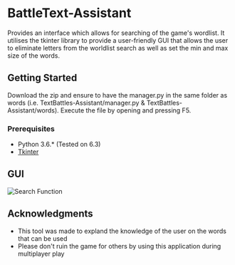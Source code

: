 # BattleText-Assistant

Provides an interface which allows for searching of the game's wordlist. It utilises the tkinter library to provide a user-friendly GUI that allows the user to eliminate letters from the worldlist search as well as set the min and max size of the words.

## Getting Started

Download the zip and ensure to have the manager.py in the same folder as words 
(i.e. TextBattles-Assistant/manager.py & TextBattles-Assistant/words). Execute the file by opening and pressing F5.

### Prerequisites

* Python 3.6.* (Tested on 6.3)
* [Tkinter](https://docs.python.org/2/library/tkinter.html)

## GUI
![Search Function](https://i.imgur.com/b4aB2pf.png)

## Acknowledgments
* This tool was made to expland the knowledge of the user on the words that can be used
* Please don't ruin the game for others by using this application during multiplayer play


